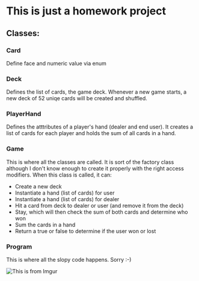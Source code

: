 # This is just a homework project

## Classes:

### Card
Define face and numeric value via enum

### Deck
Defines the list of cards, the game deck. Whenever a new game starts, a new deck of 52 uniqe cards will be created and shuffled.

### PlayerHand
Defines the atttributes of a player's hand (dealer and end user).
It creates a list of cards for each player and holds the sum of all cards in a hand.

### Game
This is where all the classes are called. It is sort of the factory class although I don't know enough to create it properly with the right access modifiers.
When this class is called, it can:
- Create a new deck
- Instantiate a hand (list of cards) for user
- Instantiate a hand (list of cards) for dealer
- Hit a card from deck to dealer or user (and remove it from the deck)
- Stay, which will then check the sum of both cards and determine who won
- Sum the cards in a hand
- Return a true or false to determine if the user won or lost


### Program
This is where all the slopy code happens. Sorry :-)

![This is from Imgur](https://i.imgur.com/yEPpw.gif)